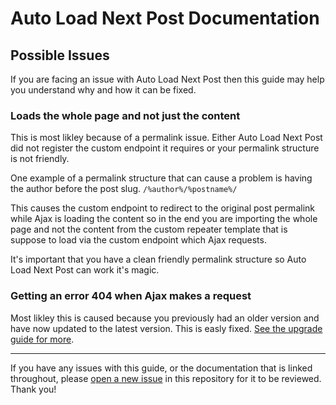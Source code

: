 # Auto Load Next Post Documentation

## Possible Issues

If you are facing an issue with Auto Load Next Post then this guide may help you understand why and how it can be fixed.

### Loads the whole page and not just the content

This is most likley because of a permalink issue. Either Auto Load Next Post did not register the custom endpoint it requires or your permalink structure is not friendly.

One example of a permalink structure that can cause a problem is having the author before the post slug. `/%author%/%postname%/`

This causes the custom endpoint to redirect to the original post permalink while Ajax is loading the content so in the end you are importing the whole page and not the content from the custom repeater template that is suppose to load via the custom endpoint which Ajax requests.

It's important that you have a clean friendly permalink structure so Auto Load Next Post can work it's magic.

### Getting an error 404 when Ajax makes a request

Most likley this is caused because you previously had an older version and have now updated to the latest version. This is easly fixed. [See the upgrade guide for more](https://github.com/autoloadnextpost/alnp-documentation/blob/master/en_US/upgrading.md#404-on-ajax-request).

---

If you have any issues with this guide, or the documentation that is linked throughout, please [open a new issue](https://github.com/autoloadnextpost/alnp-documentation/issues/new) in this repository for it to be reviewed. Thank you!